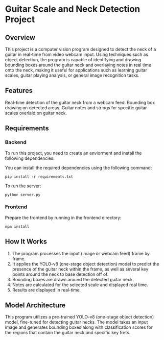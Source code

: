 # Guitar Scale and Neck Detection Project

## Overview
This project is a computer vision program designed to detect the neck of a guitar in real-time from video webcam input. Using techniques such as object detection, the program is capable of identifying and drawing bounding boxes around the guitar neck and overlaying notes in real time onto the neck, making it useful for applications such as learning guitar scales, guitar playing analysis, or general image recognition tasks.

##  Features
Real-time detection of the guitar neck from a webcam feed.
Bounding box drawing on detected areas.
Guitar notes and strings for specific guitar scales overlaid on guitar neck.

## Requirements
### Backend
To run this project, you need to create an enviorment and install the following dependencies:

You can install the required dependencies using the following command:

```
pip install -r requirements.txt
```

To run the server: 
```
python server.py
```

### Frontend

Prepare the frontend by running in the frontend directory:
```
npm install
```

## How It Works
1. The program processes the input (image or webcam feed) frame by frame.
2. It applies the YOLO-v8 (one-stage object detection) model to predict the presence of the guitar neck within the frame, as well as several key points around the neck to base detection off of.
3. Bounding boxes are drawn around the detected guitar neck.
4. Notes are calculated for the selected scale and displayed real time.
5. Results are displayed in real-time.

## Model Architecture
This program utilizes a pre-trained YOLO-v8 (one-stage object detection) model, fine-tuned for detecting guitar necks. The model takes an input image and generates bounding boxes along with classification scores for the regions that contain the guitar neck and specific key frets.



